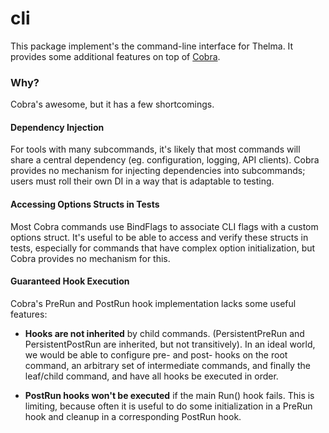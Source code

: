 # cli

This package implement's the command-line interface for Thelma. It provides some additional features on top of [Cobra](https://github.com/spf13/cobra).

### Why?

Cobra's awesome, but it has a few shortcomings.

#### Dependency Injection

For tools with many subcommands, it's likely that most commands will share a central dependency (eg. configuration, logging, API clients). Cobra provides no mechanism for injecting dependencies into subcommands; users must roll their own DI in a way that is adaptable to testing.

#### Accessing Options Structs in Tests

Most Cobra commands use BindFlags to associate CLI flags with a custom options struct. It's useful to be able to access and verify these structs in tests, especially for commands that have complex option initialization, but Cobra provides no mechanism for this.

#### Guaranteed Hook Execution

Cobra's PreRun and PostRun hook implementation lacks some useful features:

* **Hooks are not inherited** by child commands. (PersistentPreRun and PersistentPostRun are inherited, but not transitively). In an ideal world, we would be able to configure pre- and post- hooks on the root command, an arbitrary set of intermediate commands, and finally the leaf/child command, and have all hooks be executed in order.

* **PostRun hooks won't be executed** if the main Run() hook fails. This is limiting, because often it is useful to do some initialization in a PreRun hook and cleanup in a corresponding PostRun hook.